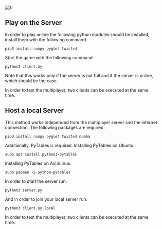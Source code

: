 ![til](./res/vid.gif)

Play on the Server
--------

In order to play online the following python modules should be installed, install them with the following command.

    pip3 install numpy pyglet twisted

Start the game with the following command:

    python3 client.py

Note that this works only if the server is not full and if the server
is online, which should be the case.

In order to test the multiplayer, two clients can be executed at the
same time.

Host a local Server
--------

This method works independed from the multiplayer server and the
internet connection. The following packages are required:

    pip3 install numpy pyglet twisted numba

Additionally, PyTables is required. Installing PyTables on Ubuntu:

    sudo apt install python3-pytables

Installing PyTables on ArchLinux:

    sudo pacman -S python-pytables

In order to start the server run:

    python3 server.py

And in order to join your local server run:

    python3 client.py local

In order to test the multiplayer, two clients can be executed at the
same time.
